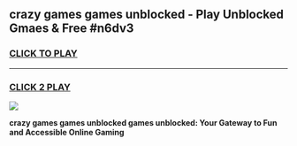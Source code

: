 
## crazy games games unblocked - Play Unblocked Gmaes & Free #n6dv3
<h3>
<a href="https://premium.freeplayer.one?title=crazy_games_games_unblocked&ref=03M">CLICK TO PLAY</a></h3>
<hr>

<h3>
<a href="https://premium.freeplayer.one?title=crazy_games_games_unblocked&ref=03M">CLICK 2 PLAY</a>
  
</h3>

<a href="https://premium.freeplayer.one?title=crazy_games_games_unblocked&ref=03M"><img src="https://clearcache.store/games.png"></a>


**crazy games games unblocked games unblocked: Your Gateway to Fun and Accessible Online Gaming**
